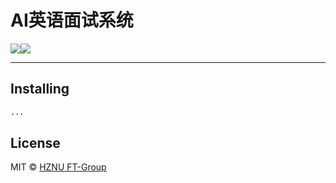 # AI英语面试系统

![](https://img.shields.io/appveyor/ci/gruntjs/grunt.svg?style=flat-square)![](https://img.shields.io/npm/v/npm.svg?style=flat-square)


---

## Installing
```bash
...
```

## License

MIT © [HZNU FT-Group](https://#)
